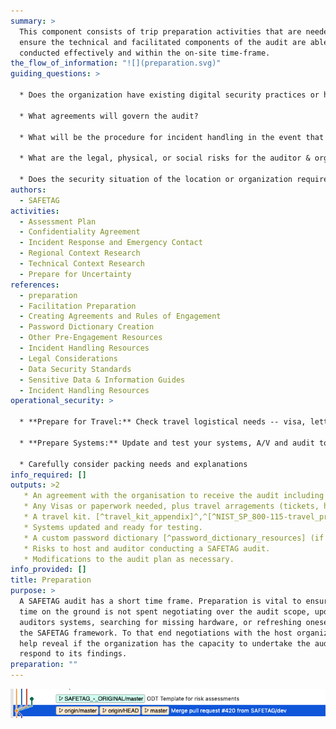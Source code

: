 ```yaml
---
summary: >
  This component consists of trip preparation activities that are needed to
  ensure the technical and facilitated components of the audit are able to be
  conducted effectively and within the on-site time-frame.
the_flow_of_information: "![](preparation.svg)"
guiding_questions: >
  
  * Does the organization have existing digital security practices or has it attempted to implement them in the past?

  * What agreements will govern the audit?

  * What will be the procedure for incident handling in the event that the auditor causes or uncovers an incident during the course of the assessment?

  * What are the legal, physical, or social risks for the auditor & organization associated with conducting the audit or having audit results leak? [^PETS_legal_considerations]

  * Does the security situation of the location or organization require additional planning? Are your software tools up to date and working as expected?
authors:
  - SAFETAG
activities:
  - Assessment Plan
  - Confidentiality Agreement
  - Incident Response and Emergency Contact
  - Regional Context Research
  - Technical Context Research
  - Prepare for Uncertainty
references:
  - preparation
  - Facilitation Preparation
  - Creating Agreements and Rules of Engagement
  - Password Dictionary Creation
  - Other Pre-Engagement Resources
  - Incident Handling Resources
  - Legal Considerations
  - Data Security Standards
  - Sensitive Data & Information Guides
  - Incident Handling Resources
operational_security: >
  
  * **Prepare for Travel:** Check travel logistical needs -- visa, letter of invitation, travel tickets and hotel reservations. Note that some visas can take significant effort and may require the auditor to be without a passport while they are being processed.

  * **Prepare Systems:** Update and test your systems, A/V and audit tools[^latest_version_of_tools], prepare storage devices and systems to reflect the required operational security, and ensure you have power supply adapters, cables and relevant adapters, usb drives, external wireless cards and any other equipment needed for testing. [^travel_kit_appendix]^,^[^NIST_SP_800-115-travel_prep]

  * Carefully consider packing needs and explanations 
info_required: []
outputs: >2
   * An agreement with the organisation to receive the audit including scope, timeframe, confidentiality clauses, operational security measures or minimums, and points of contact.
   * Any Visas or paperwork needed, plus travel arragements (tickets, hotels) for auditor travel.
   * A travel kit. [^travel_kit_appendix]^,^[^NIST_SP_800-115-travel_prep]
   * Systems updated and ready for testing.
   * A custom password dictionary [^password_dictionary_resources] (if password cracking activities expected).
   * Risks to host and auditor conducting a SAFETAG audit.
   * Modifications to the audit plan as necessary.
info_provided: []
title: Preparation
purpose: >
  A SAFETAG audit has a short time frame. Preparation is vital to ensure that
  time on the ground is not spent negotiating over the audit scope, updating the
  auditors systems, searching for missing hardware, or refreshing oneself with
  the SAFETAG framework. To that end negotiations with the host organization
  help reveal if the organization has the capacity to undertake the audit and
  respond to its findings.
preparation: ""
---
```

![test png](screenshot-2020-08-26-at-15.47.57.png)